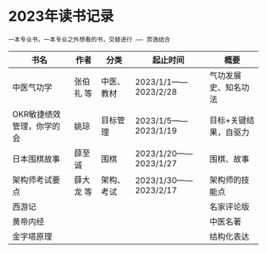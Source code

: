 # 2023年读书记录

```tip
一本专业书，一本专业之外想看的书，交替进行 —— 劳逸结合
```

| 书名 | 作者 | 分类  | 起止时间  | 概要  | 
| ---- | ---- | ---- | ---- | ---- |
| 中医气功学 | 张伯礼 等 | 中医、教材 | 2023/1/1——2023/2/28 | 气功发展史、知名功法 |
| OKR敏捷绩效管理，你学的会 | 姚琼 | 目标管理 | 2023/1/5——2023/1/19 | 目标+关键结果，自驱力 |
| 日本围棋故事 | 薛至诚 | 围棋 | 2023/1/20——2023/1/27 | 围棋、故事 |
| 架构师考试要点 | 薛大龙 等 | 架构、考试 | 2023/1/30——2023/2/17 | 架构师的技能点 |
| 西游记 |  |  |  | 名家评论版 |
| 黄帝内经 |  |  |  | 中医名著 |
| 金字塔原理 |  |  |  | 结构化表达 |